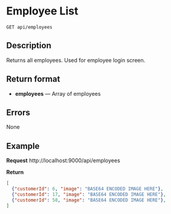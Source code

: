 # Employee List
    GET api/employees

## Description
Returns all employees. Used for employee login screen.

## Return format
- **employees** — Array of employees

## Errors
None

## Example
**Request**
http://localhost:9000/api/employees

**Return**
``` json
[
  {"customerId": 6, "image": "BASE64 ENCODED IMAGE HERE"},
  {"customerId": 17, "image": "BASE64 ENCODED IMAGE HERE"},
  {"customerId": 58, "image": "BASE64 ENCODED IMAGE HERE"},
]
```